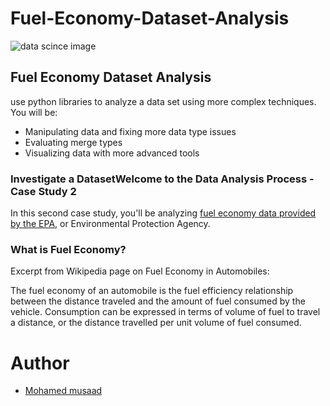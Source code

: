 # Fuel-Economy-Dataset-Analysis
<p><img src="https://www.greenbiz.com/sites/default/files/images/articles/featured/shutterstock_174040040.jpg" alt="data scince image"></p>

## Fuel Economy Dataset Analysis
use python libraries to analyze a data set using more complex techniques. 
You will be:

* Manipulating data and fixing more data type issues
* Evaluating merge types
* Visualizing data with more advanced tools
### Investigate a DatasetWelcome to the Data Analysis Process - Case Study 2
In this second case study, you'll be analyzing [fuel economy data provided by the EPA](https://www.epa.gov/compliance-and-fuel-economy-data/data-cars-used-testing-fuel-economy), or Environmental Protection Agency.

### What is Fuel Economy?
Excerpt from Wikipedia page on Fuel Economy in Automobiles:

The fuel economy of an automobile is the fuel efficiency relationship between the distance traveled and the amount of fuel consumed by the vehicle. Consumption can be expressed in terms of volume of fuel to travel a distance, or the distance travelled per unit volume of fuel consumed.

# Author

 * [Mohamed musaad](https://www.linkedin.com/in/mohamed-musaad-aamer-a2a633202/)

